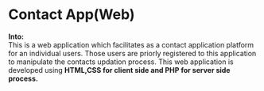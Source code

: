 # Contact App(Web)
<b>Into:</b><br>
This is a web application which facilitates as a contact application platform for an individual users.
Those users are priorly registered to this application to manipulate the contacts updation process.
This web application is developed using <b>HTML,CSS<b> for client side and <b>PHP<b> for server side process.
  <br>

